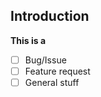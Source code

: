 ## Introduction

**This is a**

<!-- Put a cross `x` in one of the below boxes -->
- [ ] Bug/Issue
- [ ] Feature request
- [ ] General stuff

<!-- BugStart (Remove this line if reporting bug)
## Describe the bug/issue

I wanted to ...

### What happened

...

### What is expected

...

### Reproduction steps

- ...

### Sample code


### Environment

- OS:
- PHP version:
- phint version:

BugEnd (Remove this line if reporting bug) -->

<!-- FeatureStart (Remove this line if requesting feature)
## Explain the feature


FeatureEnd (Remove this line if requesting feature) -->

<!-- GeneralStart (Remove this line if it is general concern)
## Explain yourself

...

GeneralEnd (Remove this line if it is general concern) -->
